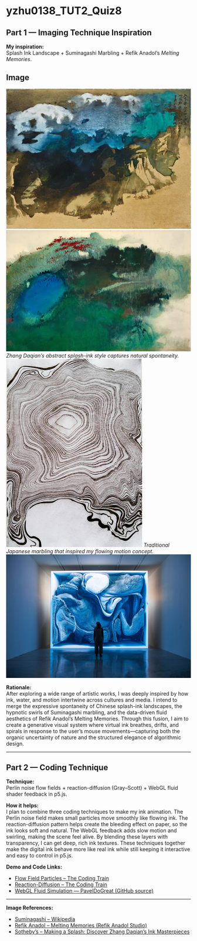 # yzhu0138_TUT2_Quiz8

## Part 1 — Imaging Technique Inspiration 

**My inspiration:**  
Splash Ink Landscape + Suminagashi Marbling + Refik Anadol’s *Melting Memories*.
## Image 
![Splash Ink by Zhang daqian](images/Splash_ink_DaqianZhang_1.png)
![Splash Ink by Zhang daqian](images/Splash_ink_DaqianZhang_2.png)
*Zhang Daqian’s abstract splash-ink style captures natural spontaneity.*
![Suminagashi Marbling](images/suminagashi1.png)
*Traditional Japanese marbling that inspired my flowing motion concept.*
![Refik Anadol Melting Memories](images/RefikAnadol_MeltingMemories_1.jpg)


**Rationale:**  
After exploring a wide range of artistic works, I was deeply inspired by how ink, water, and motion intertwine across cultures and media. I intend to merge the expressive spontaneity of Chinese splash-ink landscapes, the hypnotic swirls of Suminagashi marbling, and the data-driven fluid aesthetics of Refik Anadol’s Melting Memories. Through this fusion, I aim to create a generative visual system where virtual ink breathes, drifts, and spirals in response to the user’s mouse movements—capturing both the organic uncertainty of nature and the structured elegance of algorithmic design.

---

## Part 2 — Coding Technique 

**Technique:**  
Perlin noise flow fields + reaction-diffusion (Gray–Scott) + WebGL fluid shader feedback in p5.js.

**How it helps:**  
I plan to combine three coding techniques to make my ink animation. The Perlin noise field makes small particles move smoothly like flowing ink. The reaction-diffusion pattern helps create the bleeding effect on paper, so the ink looks soft and natural. The WebGL feedback adds slow motion and swirling, making the scene feel alive. By blending these layers with transparency, I can get deep, rich ink textures. These techniques together make the digital ink behave more like real ink while still keeping it interactive and easy to control in p5.js.

**Demo and Code Links:**  
- [Flow Field Particles – The Coding Train](https://thecodingtrain.com/challenges/24-perlin-noise-flow-field?)  
- [Reaction-Diffusion – The Coding Train ](https://codingtrain.github.io/website-archive/CodingChallenges/013-reactiondiffusion-p5.html?)  
- [WebGL Fluid Simulation — PavelDoGreat (GitHub source)](https://github.com/PavelDoGreat/WebGL-Fluid-Simulation)

---

**Image References:** 
- [Suminagashi – Wikipedia](https://en.wikipedia.org/wiki/Suminagashi)
- [Refik Anadol – Melting Memories (Refik Anadol Studio)](https://refikanadolstudio.com/projects/melting-memories/)
- [Sotheby’s – Making a Splash: Discover Zhang Daqian’s Ink Masterpieces](https://www.sothebys.com/en/articles/making-a-splash-discover-zhang-daqians-ink-masterpieces)






